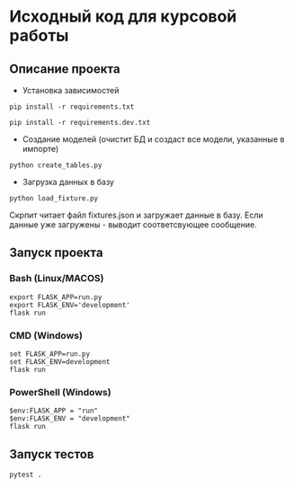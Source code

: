 # Исходный код для курсовой работы

## Описание проекта
- Установка зависимостей
```shell
pip install -r requirements.txt

pip install -r requirements.dev.txt
```

- Создание моделей (очистит БД и создаст все модели, указанные в импорте)
```shell
python create_tables.py
```

- Загрузка данных в базу
```shell
python load_fixture.py
```
Скрпит читает файл fixtures.json и загружает данные в базу. Если данные уже загружены - выводит соответсвующее сообщение. 

## Запуск проекта

### Bash (Linux/MACOS)
```shell
export FLASK_APP=run.py
export FLASK_ENV='development'
flask run
```

### CMD (Windows)
```shell
set FLASK_APP=run.py
set FLASK_ENV=development
flask run
```

### PowerShell (Windows)
```shell
$env:FLASK_APP = "run"
$env:FLASK_ENV = "development"
flask run
```

## Запуск тестов
```shell
pytest .
```

